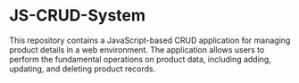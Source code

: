 # JS-CRUD-System
This repository contains a JavaScript-based CRUD application for managing product details in a web environment. The application allows users to perform the fundamental operations on product data, including adding, updating, and deleting product records.
